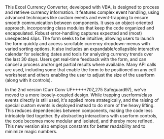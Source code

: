 This Excel Currency Converter, developed with VBA, is designed to process and retrieve currency information.  It features complex event handling, using advanced techniques like custom events and event-trapping to ensure smooth communication between components. It uses an object-oriented approach, incorporating class modules that keep the code organized and encapsulated. Robust error-handling captures expected and (most) unexpected slips. The form seeks to be intuitive, allowing users to launch the form quickly and access scrollable currency dropdown-menus with varied sorting options. It also includes an expandable/collapsible interactive calendar for selecting dates and tools for analyzing currency trends over the last 30 days. Users get real-time feedback with the form, and can cancel a process and/or get partial results where available. Many API calls are used, including some that enable the form to be positioned on any cell worksheet and others enabling the user to adjust the size of the userform (along with it controls).

In the 2nd version (Curr Conv UF+++++707_275 Safeguard97), we've moved to a more loosely-coupled design. While trapping userform/class events directly is still used, it's applied more strategically, and the raising of special custom events is deployed instead to do more of the heavy lifting. This reduces dependencies between components, making the code less intricately tied together. By abstracting interactions with userform controls, the code becomes more modular and isolated, and thereby more refined. This new version also employs constants for better readability and to minimize magic numbers.
